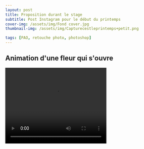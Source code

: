 ```yaml
---
layout: post
title: Proposition durant le stage
subtitle: Post Instagram pour le début du printemps
cover-img: /assets/img/Fond cover.jpg
thumbnail-img: /assets/img/Capturecestleprintemps+petit.png

tags: [PAO, retouche photo, photoshop]
---
```


## Animation d'une fleur qui s'ouvre 

<html>
<video width="320" height="240" controls>
  <source src="/assets/img/C'est le printemps1.mp4" type="Post vidéo fleur qui s'ouvre">
</video>
</html>
